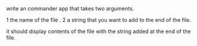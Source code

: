 write an commander app that takes two arguments.

1 the name of the file .
2 a string that you want to add to the end of the file.

 it should display contents of the file with the string added at the end of the file.